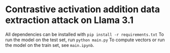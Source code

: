 # Contrastive activation addition data extraction attack on Llama 3.1
All dependencies can be installed with `pip install -r requirements.txt`
To run the model on the test set, run `python main.py`
To compute vectors or run the model on the train set, see `main.ipynb`.
